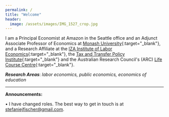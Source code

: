 ```yaml
---
permalink: /
title: "Welcome"
header:
  image: /assets/images/IMG_1527_crop.jpg
---
```


I am a Principal Economist at Amazon in the Seattle office and an Adjunct Associate Professor of Economics at [Monash University](https://research.monash.edu/en/persons/stefanie-fischer){:target="_blank"}, and a Research Affiliate at the [IZA Institute of Labor Economics](https://www.iza.org/){:target="_blank"}, the [Tax and Transfer Policy Institute](https://taxpolicy.crawford.anu.edu.au/){:target="_blank"} and the Australian Research Council's (ARC) [Life Course Centre](https://lifecoursecentre.org.au/){:target="_blank"}.

***Research Areas***: *labor economics, public economics, economics of education*

---


**Announcements:**

•	I have changed roles. The best way to get in touch is at stefaniejfischer@gmail.com.



